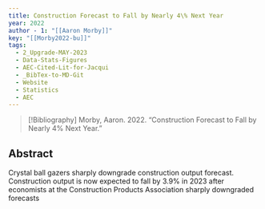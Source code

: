 ```yaml
---
title: Construction Forecast to Fall by Nearly 4\% Next Year
year: 2022
author - 1: "[[Aaron Morby]]"
key: "[[Morby2022-bu]]"
tags:
  - 2_Upgrade-MAY-2023
  - Data-Stats-Figures
  - AEC-Cited-Lit-for-Jacqui
  - _BibTex-to-MD-Git
  - Website
  - Statistics
  - AEC
---
```


> [!Bibliography]
> Morby, Aaron. 2022. “Construction Forecast to Fall by Nearly 4\% Next Year.” 

## Abstract
Crystal ball gazers sharply downgrade construction output forecast. Construction output is now expected to fall by 3.9\% in 2023 after economists at the Construction Products Association sharply downgraded forecasts